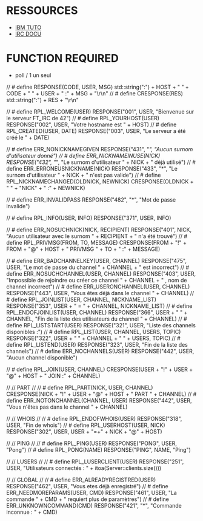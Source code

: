 # RESSOURCES

- [IBM TUTO](https://www.ibm.com/docs/en/i/7.4?topic=designs-using-poll-instead-select)
- [IRC DOCU](https://datatracker.ietf.org/doc/html/rfc1459)

# FUNCTION REQUIRED

- poll / 1 un seul




// # define RESPONSE(CODE, USER, MSG) std::string(":") + HOST + " " + CODE + " " + USER + " :" + MSG + "\r\n"
// # define CRESPONSE(RES) std::string(":") + RES + "\r\n"


// # define RPL_WELCOME(USER) RESPONSE("001", USER, "Bienvenue sur le serveur FT_IRC de 42")
// # define RPL_YOURHOST(USER) RESPONSE("002", USER, "Votre hostname est " + HOST)
// # define RPL_CREATED(USER, DATE) RESPONSE("003", USER, "Le serveur a été créé le " + DATE)


// # define ERR_NONICKNAMEGIVEN RESPONSE("431", "*", "Aucun surnom d'utilisateur donné")
// # define ERR_NICKNAMEINUSE(NICK) RESPONSE("432", "*", "Le surnom d'utilisateur " + NICK + " déjà utilisé")
// # define ERR_ERRONEUSNICKNAME(NICK) RESPONSE("433", "*", "Le surnom d'utilisateur " + NICK + " n'est pas valide")
// # define RPL_NICKNAMECHANGED(OLDNICK, NEWNICK) CRESPONSE(OLDNICK + " " + "NICK" + " :" + NEWNICK)


// # define ERR_INVALIDPASS RESPONSE("482", "*", "Mot de passe invalide")


// # define RPL_INFO(USER, INFO) RESPONSE("371", USER, INFO)


// # define ERR_NOSUCHNICK(NICK, RECIPIENT) RESPONSE("401", NICK, "Aucun utilisateur avec le surnom " + RECIPIENT + " n'a été trouvé")
// # define RPL_PRIVMSG(FROM, TO, MESSAGE) CRESPONSE(FROM + "!" + FROM + "@" + HOST + " PRIVMSG " + TO + " :" + MESSAGE)


// # define ERR_BADCHANNELKEY(USER, CHANNEL) RESPONSE("475", USER, "Le mot de passe du channel " + CHANNEL + " est incorrect")
// # define ERR_NOSUCHCHANNEL(USER, CHANNEL) RESPONSE("403", USER, "Impossible de rejoindre ou créer ce channel " + CHANNEL + " , nom de channel incorrect")
// # define ERR_USERONCHANNEL(USER, CHANNEL) RESPONSE("443", USER, "Vous êtes déjà dans le channel " + CHANNEL)
// # define RPL_JOINLIST(USER, CHANNEL, NICKNAME_LIST) RESPONSE("353", USER + " = " + CHANNEL, NICKNAME_LIST)
// # define RPL_ENDOFJOINLIST(USER, CHANNEL) RESPONSE("366", USER + " " + CHANNEL, "Fin de la liste des utilisateurs du channel " + CHANNEL)
// # define RPL_LISTSTART(USER) RESPONSE("321", USER, "Liste des channels disponibles :")
// # define RPL_LIST(USER, CHANNEL, USERS, TOPIC) RESPONSE("322", USER + " " + CHANNEL + " " + USERS, TOPIC)
// # define RPL_LISTEND(USER) RESPONSE("323", USER, "Fin de la liste des channels")
// # define ERR_NOCHANNELS(USER) RESPONSE("442", USER, "Aucun channel disponible")

// # define RPL_JOIN(USER, CHANNEL) CRESPONSE(USER + "!" + USER + "@" + HOST + " JOIN :" + CHANNEL)


// // PART //
// # define RPL_PART(NICK, USER, CHANNEL) CRESPONSE(NICK + "!" + USER + "@" + HOST + " PART " + CHANNEL)
// # define ERR_NOTONCHANNEL(CHANNEL, USER) RESPONSE("442", USER, "Vous n'êtes pas dans le channel " + CHANNEL)

// // WHOIS //
// # define RPL_ENDOFWHOIS(USER) RESPONSE("318", USER, "Fin de whois")
// # define RPL_USERHOST(USER, NICK) RESPONSE("302", USER, USER + "=+" + NICK + "@" + HOST)

// // PING //
// # define RPL_PING(USER) RESPONSE("PONG", USER, "Pong")
// # define RPL_PONG(NAME) RESPONSE("PING", NAME, "Ping")

// // LUSERS //
// # define RPL_LUSERCLIENT(USER) RESPONSE("251", USER, "Utilisateurs connectés : " + itoa(Server::clients.size()))

// // GLOBAL //
// # define ERR_ALREADYREGISTRED(USER) RESPONSE("462", USER, "Vous etes déjà enregistré")
// # define ERR_NEEDMOREPARAMS(USER, CMD) RESPONSE("461", USER, "La commande " + CMD + " requiert plus de paramètres")
// # define ERR_UNKNOWNCOMMAND(CMD) RESPONSE("421", "*", "Commande inconnue : " + CMD)


